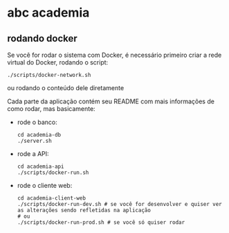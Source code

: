 # abc academia

## rodando docker

Se você for rodar o sistema com Docker, é necessário primeiro criar a rede virtual do Docker, rodando o script:

```shell
./scripts/docker-network.sh
```

ou rodando o conteúdo dele diretamente

Cada parte da aplicação contém seu README com mais informações de como rodar, mas basicamente:

- rode o banco:

  ```shell
  cd academia-db
  ./server.sh
  ```

- rode a API:

  ```shell
  cd academia-api
  ./scripts/docker-run.sh
  ```

- rode o cliente web:
  ```shell
  cd academia-client-web
  ./scripts/docker-run-dev.sh # se você for desenvolver e quiser ver as alterações sendo refletidas na aplicação
  # ou
  ./scripts/docker-run-prod.sh # se você só quiser rodar
  ```
